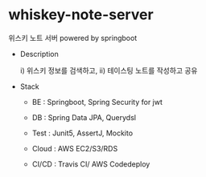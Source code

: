 # whiskey-note-server
위스키 노트 서버 powered by springboot
- Description
 
  i) 위스키 정보를 검색하고, ii) 테이스팅 노트를 작성하고 공유

- Stack

  - BE : Springboot, Spring Security for jwt

  - DB : Spring Data JPA, Querydsl

  - Test : Junit5, AssertJ, Mockito

  - Cloud : AWS EC2/S3/RDS

  - CI/CD : Travis CI/ AWS Codedeploy

